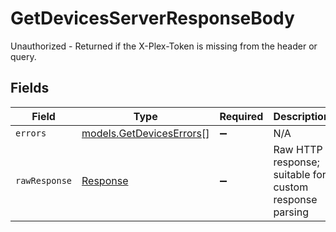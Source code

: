 # GetDevicesServerResponseBody

Unauthorized - Returned if the X-Plex-Token is missing from the header or query.


## Fields

| Field                                                                 | Type                                                                  | Required                                                              | Description                                                           |
| --------------------------------------------------------------------- | --------------------------------------------------------------------- | --------------------------------------------------------------------- | --------------------------------------------------------------------- |
| `errors`                                                              | [models.GetDevicesErrors](../models/getdeviceserrors.md)[]            | :heavy_minus_sign:                                                    | N/A                                                                   |
| `rawResponse`                                                         | [Response](https://developer.mozilla.org/en-US/docs/Web/API/Response) | :heavy_minus_sign:                                                    | Raw HTTP response; suitable for custom response parsing               |